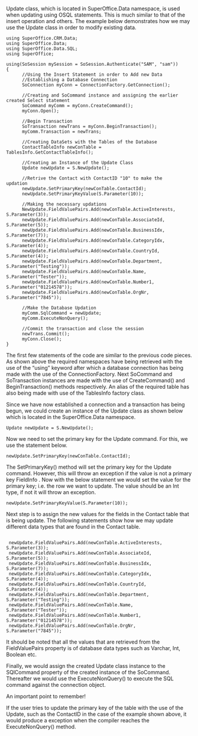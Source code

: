 <properties date="2016-05-11"
SortOrder="15"
/>

 

Update class, which is located in SuperOffice.Data namespace, is used when updating using OSQL statements. This is much similar to that of the insert operation and others. The example below demonstrates how we may use the Update class in order to modify existing data.

 

```
using SuperOffice.CRM.Data;
using SuperOffice.Data;
using SuperOffice.Data.SQL;
using SuperOffice;
 
using(SoSession mySession = SoSession.Authenticate("SAM", "sam"))
{
      //Using the Insert Statement in order to Add new Data
      //Establishing a Database Connection
      SoConnection myConn = ConnectionFactory.GetConnection();
 
      //Creating and SoCommand instance and assigning the earlier
created Select statement
      SoCommand myComm = myConn.CreateCommand();
      myConn.Open();
 
      //Begin Transaction
      SoTransaction newTrans = myConn.BeginTransaction();
      myComm.Transaction = newTrans;
 
      //Creating DataSets with the Tables of the Database
      ContactTableInfo newConTable =
TablesInfo.GetContactTableInfo();
 
      //Creating an Instance of the Update Class
      Update newUpdate = S.NewUpdate();
 
      //Retrive the Contact with ContactID "10" to make the
updation
      newUpdate.SetPrimaryKey(newConTable.ContactId);
      newUpdate.SetPrimaryKeyValue(S.Parameter(10));
           
      //Making the necessary updations  
      NewUpdate.FieldValuePairs.Add(newConTable.ActiveInterests,
S.Parameter(3));
      newUpdate.FieldValuePairs.Add(newConTable.AssociateId,
S.Parameter(5));
      newUpdate.FieldValuePairs.Add(newConTable.BusinessIdx,
S.Parameter(7));
      newUpdate.FieldValuePairs.Add(newConTable.CategoryIdx,
S.Parameter(4));
      newUpdate.FieldValuePairs.Add(newConTable.CountryId,
S.Parameter(4));
      newUpdate.FieldValuePairs.Add(newConTable.Department,
S.Parameter("Testing"));
      newUpdate.FieldValuePairs.Add(newConTable.Name,
S.Parameter("Tester"));
      newUpdate.FieldValuePairs.Add(newConTable.Number1,
S.Parameter("01214578"));
      newUpdate.FieldValuePairs.Add(newConTable.OrgNr,
S.Parameter("7845"));
     
      //Make the Database Updation
      myComm.SqlCommand = newUpdate;
      myComm.ExecuteNonQuery();
 
      //Commit the transaction and close the session
      newTrans.Commit();
      myConn.Close();
}
```

The first few statements of the code are similar to the previous code pieces. As shown above the required namespaces have being retrieved with the use of the “using” keyword after which a database connection has being made with the use of the ConnectionFactory. Next SoCommand and SoTransaction instances are made with the use of CreateCommand() and BeginTransaction() methods respectively. An alias of the required table has also being made with use of the TablesInfo factory class.

Since we have now established a connection and a transaction has being begun, we could create an instance of the Update class as shown below which is located in the SuperOffice.Data namespace.

```
Update newUpdate = S.NewUpdate();
```

Now we need to set the primary key for the Update command. For this, we use the statement below.

```
newUpdate.SetPrimaryKey(newConTable.ContactId);
```

The SetPrimaryKey() method will set the primary key for the Update command. However, this will throw an exception if the value is not a primary key FieldInfo . Now with the below statement we would set the value for the primary key; i.e. the row we want to update. The value should be an Int type, if not it will throw an exception.

```
newUpdate.SetPrimaryKeyValue(S.Parameter(10));
```

Next step is to assign the new values for the fields in the Contact table that is being update. The following statements show how we may update different data types that are found in the Contact table.

```
 
 newUpdate.FieldValuePairs.Add(newConTable.ActiveInterests,
S.Parameter(3));
 newUpdate.FieldValuePairs.Add(newConTable.AssociateId,
S.Parameter(5));
 newUpdate.FieldValuePairs.Add(newConTable.BusinessIdx,
S.Parameter(7));
 newUpdate.FieldValuePairs.Add(newConTable.CategoryIdx,
S.Parameter(4));
 newUpdate.FieldValuePairs.Add(newConTable.CountryId,
S.Parameter(4));
 newUpdate.FieldValuePairs.Add(newConTable.Department,
S.Parameter("Testing"));
 newUpdate.FieldValuePairs.Add(newConTable.Name,
S.Parameter("Tester"));
 newUpdate.FieldValuePairs.Add(newConTable.Number1,
S.Parameter("01214578"));
 newUpdate.FieldValuePairs.Add(newConTable.OrgNr,
S.Parameter("7845"));
```

It should be noted that all the values that are retrieved from the FieldValuePairs property is of database data types such as Varchar, Int, Boolean etc.

Finally, we would assign the created Update class instance to the SQlCommand property of the created instance of the SoCommand. Thereafter we would use the ExecuteNonQuery() to execute the SQL command against the connection object.

An important point to remember!

If the user tries to update the primary key of the table with the use of the Update, such as the ContactID in the case of the example shown above, it would produce a exception when the compiler reaches the ExecuteNonQuery() method.
